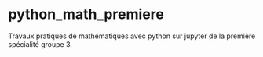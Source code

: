 # python_math_premiere
Travaux pratiques de mathématiques avec python sur jupyter de la première spécialité groupe 3.
